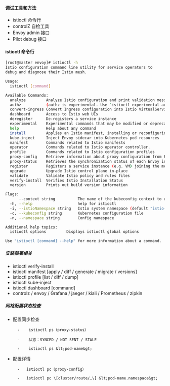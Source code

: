 #### 调试工具和方法

* istioctl 命令行
* controlZ 自检工具
* Envoy admin 接口
* Pilot debug 接口

#### istioctl 命令行

```bash
[root@master envoy]# istioctl -h
Istio configuration command line utility for service operators to
debug and diagnose their Istio mesh.

Usage:
  istioctl [command]

Available Commands:
  analyze         Analyze Istio configuration and print validation messages
  authz           (authz is experimental. Use `istioctl experimental authz`)
  convert-ingress Convert Ingress configuration into Istio VirtualService configuration
  dashboard       Access to Istio web UIs
  deregister      De-registers a service instance
  experimental    Experimental commands that may be modified or deprecated
  help            Help about any command
  install         Applies an Istio manifest, installing or reconfiguring Istio on a cluster.
  kube-inject     Inject Envoy sidecar into Kubernetes pod resources
  manifest        Commands related to Istio manifests
  operator        Commands related to Istio operator controller.
  profile         Commands related to Istio configuration profiles
  proxy-config    Retrieve information about proxy configuration from Envoy [kube only]
  proxy-status    Retrieves the synchronization status of each Envoy in the mesh [kube only]
  register        Registers a service instance (e.g. VM) joining the mesh
  upgrade         Upgrade Istio control plane in-place
  validate        Validate Istio policy and rules files
  verify-install  Verifies Istio Installation Status
  version         Prints out build version information

Flags:
      --context string          The name of the kubeconfig context to use
  -h, --help                    help for istioctl
  -i, --istioNamespace string   Istio system namespace (default "istio-system")
  -c, --kubeconfig string       Kubernetes configuration file
  -n, --namespace string        Config namespace

Additional help topics:
  istioctl options         Displays istioctl global options

Use "istioctl [command] --help" for more information about a command.
```

##### 安装部署相关

* istioctl verify-install
* istioctl manifest \[apply / diff / generate / migrate / versions\]
* istioctl profile \[list / diff / dump\]
* istioctl kube-inject
* istioctl dashboard \[command\]
* controlz / envoy / Grafana / jaeger / kiali / Prometheus / zipkin

##### 网格配置状态检查

* 配置同步检查

        -    istioctl ps（proxy-status）

        -    状态：SYNCED / NOT SENT / STALE

        -    istioctl ps &lt;pod-name&gt;

*  配置详情

         -   istioctl pc（proxy-config）

         -   istioctl pc \[cluster/route/…\] &lt;pod-name.namespace&gt;



